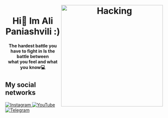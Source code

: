 
<h1 align="center">
    <br>
    <img align="right" alt="Hacking" src="https://media.giphy.com/media/QDjpIL6oNCVZ4qzGs7/giphy.gif" width="325"/>
    <br>
    Hi👋 Im Ali Paniashvili :)
  </h1>
  <h4 align="center">
  The hardest battle you have to fight in
Is the battle between<br> what you feel and what you know💻
  </h4>


## My social networks
<a href="https://instagram.com/rioz9x">
    <img alt="Instagram" src="https://img.shields.io/badge/Instagram-%23E4405F.svg?style=for-the-badge&logo=Instagram&logoColor=white" />
</a>
<a href="https://www.youtube.com/channel/UCO8H6qB7TNAxdIYCv2ECPng">
    <img alt="YouTube" src="https://img.shields.io/badge/YouTube-%23FF0000.svg?style=for-the-badge&logo=YouTube&logoColor=white" />
</a>
<a href="https://t.me/Ri0day">
    <img alt="Telegram" src="https://img.shields.io/badge/Telegram-2CA5E0?style=for-the-badge&logo=telegram&logoColor=white" />
</a>
